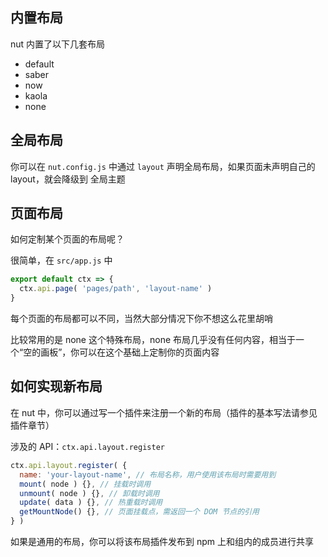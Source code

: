 ## 内置布局

nut 内置了以下几套布局

- default
- saber
- now
- kaola
- none

## 全局布局

你可以在 `nut.config.js` 中通过 `layout` 声明全局布局，如果页面未声明自己的 layout，就会降级到 全局主题

## 页面布局

如何定制某个页面的布局呢？

很简单，在 `src/app.js` 中

```js
export default ctx => {
  ctx.api.page( 'pages/path', 'layout-name' )
}
```

每个页面的布局都可以不同，当然大部分情况下你不想这么花里胡哨

<p class="tip">
  比较常用的是 none 这个特殊布局，none 布局几乎没有任何内容，相当于一个“空的画板”，你可以在这个基础上定制你的页面内容
</p>

## 如何实现新布局

在 nut 中，你可以通过写一个插件来注册一个新的布局（插件的基本写法请参见插件章节）

涉及的 API：`ctx.api.layout.register`

```js
ctx.api.layout.register( {
  name: 'your-layout-name', // 布局名称，用户使用该布局时需要用到
  mount( node ) {}, // 挂载时调用
  unmount( node ) {}, // 卸载时调用
  update( data ) {}, // 热重载时调用
  getMountNode() {}, // 页面挂载点，需返回一个 DOM 节点的引用
} )
```

如果是通用的布局，你可以将该布局插件发布到 npm 上和组内的成员进行共享
